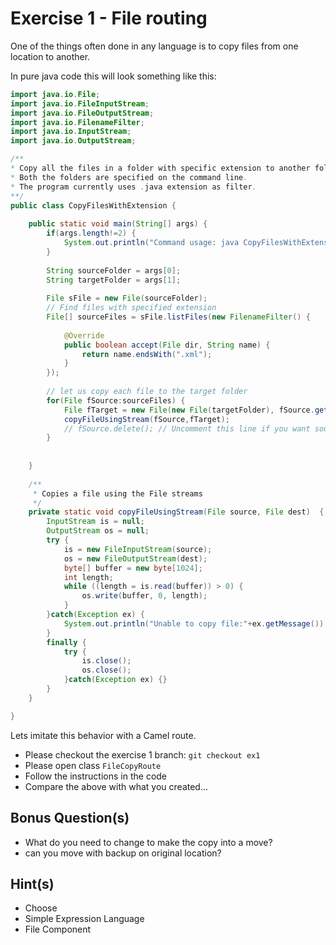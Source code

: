# Exercise 1 - File routing

One of the things often done in any language is to copy files from one location to another.

In pure java code this will look something like this:

```java
import java.io.File;
import java.io.FileInputStream;
import java.io.FileOutputStream;
import java.io.FilenameFilter;
import java.io.InputStream;
import java.io.OutputStream;

/**
* Copy all the files in a folder with specific extension to another folder. 
* Both the folders are specified on the command line. 
* The program currently uses .java extension as filter.
**/
public class CopyFilesWithExtension {
	
	public static void main(String[] args) {
		if(args.length!=2) {
			System.out.println("Command usage: java CopyFilesWithExtension sourcedirectory targetdirectory");
		}
		
		String sourceFolder = args[0];
		String targetFolder = args[1];
		
		File sFile = new File(sourceFolder);
		// Find files with specified extension
		File[] sourceFiles = sFile.listFiles(new FilenameFilter() {
			
			@Override
			public boolean accept(File dir, String name) {
				return name.endsWith(".xml");
			}
		});
		
		// let us copy each file to the target folder
		for(File fSource:sourceFiles) {
			File fTarget = new File(new File(targetFolder), fSource.getName());
			copyFileUsingStream(fSource,fTarget);
			// fSource.delete(); // Uncomment this line if you want source file deleted
		}
		
		
	}
	
	/**
	 * Copies a file using the File streams
	 */
	private static void copyFileUsingStream(File source, File dest)  {
	    InputStream is = null;
	    OutputStream os = null;
	    try {
	        is = new FileInputStream(source);
	        os = new FileOutputStream(dest);
	        byte[] buffer = new byte[1024];
	        int length;
	        while ((length = is.read(buffer)) > 0) {
	            os.write(buffer, 0, length);
	        }
	    }catch(Exception ex) {
	    	System.out.println("Unable to copy file:"+ex.getMessage());
	    }	
	    finally {
	    	try {
	    		is.close();
	    		os.close();
	    	}catch(Exception ex) {}
	    }
	}

}
```

Lets imitate this behavior with a Camel route.

* Please checkout the exercise 1 branch: `git checkout ex1`
* Please open class `FileCopyRoute`
* Follow the instructions in the code
* Compare the above with what you created...

## Bonus Question(s)

* What do you need to change to make the copy into a move?
* can you move with backup on original location?


## Hint(s)

* Choose
* Simple Expression Language
* File Component 